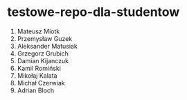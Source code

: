 # testowe-repo-dla-studentow
1. Mateusz Miotk
2. Przemysław Guzek
3. Aleksander Matusiak
4. Grzegorz Grubich
5. Damian Kijanczuk
6. Kamil Romiński
7. Mikołaj Kalata
8. Michał Czerwiak
9. Adrian Bloch
